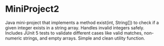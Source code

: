 # MiniProject2
Java mini-project that implements a method exist(int, String[]) to check if a given integer exists in a string array. Handles invalid integers safely. Includes JUnit 5 tests to validate different cases like valid matches, non-numeric strings, and empty arrays. Simple and clean utility function.

